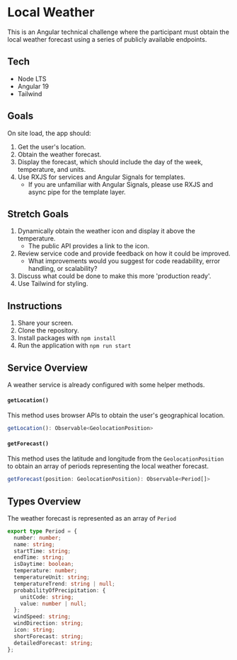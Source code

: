 # Local Weather

This is an Angular technical challenge where the participant must obtain the local weather forecast using a series of publicly available endpoints.

## Tech

- Node LTS
- Angular 19
- Tailwind

## Goals

On site load, the app should:

1. Get the user's location.
2. Obtain the weather forecast.
3. Display the forecast, which should include the day of the week, temperature, and units.
4. Use RXJS for services and Angular Signals for templates.
   - If you are unfamiliar with Angular Signals, please use RXJS and async pipe for the template layer.

## Stretch Goals

1. Dynamically obtain the weather icon and display it above the temperature.
   - The public API provides a link to the icon.
2. Review service code and provide feedback on how it could be improved.
   - What improvements would you suggest for code readability, error handling, or scalability?
3. Discuss what could be done to make this more 'production ready'.
4. Use Tailwind for styling.

## Instructions

1. Share your screen.
2. Clone the repository.
3. Install packages with `npm install`
4. Run the application with `npm run start`

## Service Overview

A weather service is already configured with some helper methods.

#### `getLocation()`

This method uses browser APIs to obtain the user's geographical location.

```typescript
getLocation(): Observable<GeolocationPosition>
```

#### `getForecast()`

This method uses the latitude and longitude from the `GeolocationPosition` to obtain an array of periods representing the local weather forecast.

```typescript
getForecast(position: GeolocationPosition): Observable<Period[]>
```

## Types Overview

The weather forecast is represented as an array of `Period`

```typescript
export type Period = {
  number: number;
  name: string;
  startTime: string;
  endTime: string;
  isDaytime: boolean;
  temperature: number;
  temperatureUnit: string;
  temperatureTrend: string | null;
  probabilityOfPrecipitation: {
    unitCode: string;
    value: number | null;
  };
  windSpeed: string;
  windDirection: string;
  icon: string;
  shortForecast: string;
  detailedForecast: string;
};
```
